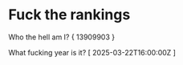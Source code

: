 # Fuck the rankings

Who the hell am I?
{ 13909903 }

What fucking year is it?
[ 2025-03-22T16:00:00Z ]
